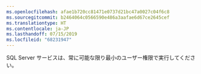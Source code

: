 ```yaml
---
ms.openlocfilehash: afae1b720cc81471e0737d21bc47a0027c04f6c8
ms.sourcegitcommit: b2464064c0566590e486a3aafae6d67ce2645cef
ms.translationtype: HT
ms.contentlocale: ja-JP
ms.lasthandoff: 07/15/2019
ms.locfileid: "68231947"
---
```

 SQL Server サービスは、常に可能な限り最小のユーザー権限で実行してください。 